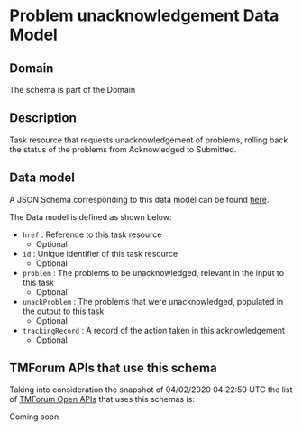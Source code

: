 # Problem unacknowledgement Data Model

## Domain

The  schema is part of the  Domain

## Description

Task resource that requests unacknowledgement of problems, rolling back the status of the problems from Acknowledged to Submitted.

## Data model

A JSON Schema corresponding to this data model can be found
[here](https://github.com/tmforum-rand/schemas/blob/candidates/Service/ProblemUnacknowledgement.schema.json).

The Data model is defined as shown below:
- `href` : Reference to this task resource
  - Optional
- `id` : Unique identifier of this task resource
  - Optional
- `problem` : The problems to be unacknowledged, relevant in the input to this task
  - Optional
- `unackProblem` : The problems that were unacknowledged, populated in the output to this task
  - Optional
- `trackingRecord` : A record of the action taken in this acknowledgement
  - Optional




## TMForum APIs that use this schema

Taking into consideration the snapshot of 04/02/2020 04:22:50 UTC the list of [TMForum Open APIs](https://www.tmforum.org/open-apis/) that uses this schemas is:

Coming soon